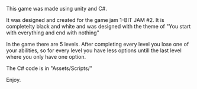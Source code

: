 This game was made using unity and C#.

It was designed and created for the game jam 1-BIT JAM #2.
It is completelty black and white and was designed with the theme of "You start with everything and end with nothing"

In the game there are 5 levels. After completing every level you lose one of your abilities, so for every level you have less options untill the last level where you only have one option.

The C# code is in "Assets/Scripts/"

Enjoy.

